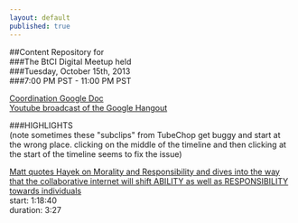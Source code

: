 ```yaml
---
layout: default
published: true
---  
```

##Content Repository for  
###The BtCI Digital Meetup held  
###Tuesday, October 15th, 2013  
###7:00 PM PST - 11:00 PM PST  
  
[Coordination Google Doc](https://docs.google.com/spreadsheet/ccc?key=0Aqe_OvhjNeDPdHdOMkFDeDJvTE9FRmlSSk5xcTVLZWc&usp=sharing)  
[Youtube broadcast of the Google Hangout](http://www.youtube.com/watch?v=RiJvSKwn3nE&feature=share)

###HIGHLIGHTS  
(note sometimes these "subclips" from TubeChop get buggy and start at the wrong place.  clicking on the middle of the timeline and then clicking at the start of the timeline seems to fix the issue)  
  
[Matt quotes Hayek on Morality and Responsibility and dives into the way that the collaborative internet will shift ABILITY as well as RESPONSIBILITY towards individuals](http://www.tubechop.com/watch/1571710)  
start: 1:18:40   
duration: 3:27  
